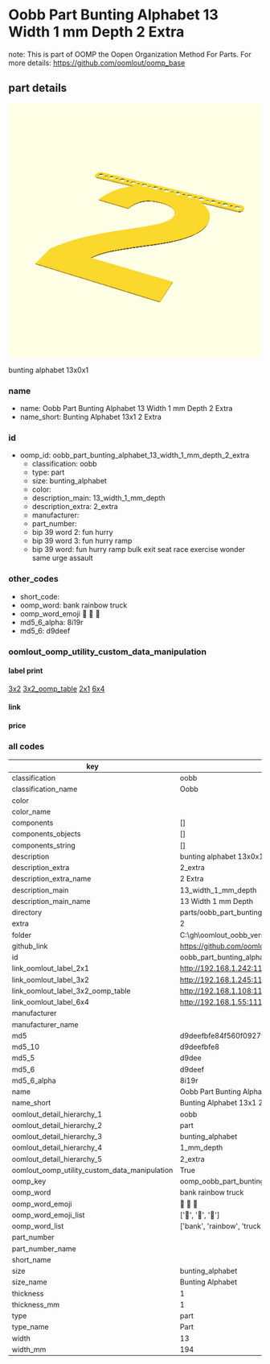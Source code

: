 # Oobb Part Bunting Alphabet 13 Width 1 mm Depth 2 Extra  

note: This is part of OOMP the Oopen Organization Method For Parts. For more details: https://github.com/oomlout/oomp_base

##  part details
  

[![](3dpr.png)](3dpr.png)

bunting alphabet 13x0x1



### name
* name: Oobb Part Bunting Alphabet 13 Width 1 mm Depth 2 Extra
* name_short: Bunting Alphabet 13x1 2 Extra
### id
* oomp_id: oobb_part_bunting_alphabet_13_width_1_mm_depth_2_extra
  * classification: oobb
  * type: part
  * size: bunting_alphabet
  * color: 
  * description_main: 13_width_1_mm_depth
  * description_extra: 2_extra
  * manufacturer: 
  * part_number: 
  * bip 39 word 2: fun hurry
  * bip 39 word 3: fun hurry ramp
  * bip 39 word: fun hurry ramp bulk exit seat race exercise wonder same urge assault

### other_codes
* short_code: 
* oomp_word: bank rainbow truck
* oomp_word_emoji :bank: :rainbow: :truck:
* md5_6_alpha: 8i19r
* md5_6: d9deef






### oomlout_oomp_utility_custom_data_manipulation
#### label print
[3x2](http://192.168.1.245:1112/?label=oomp%208i19r)
[3x2_oomp_table](http://192.168.1.108:1112/?label=oomp%208i19r)
[2x1](http://192.168.1.242:1112/?label=oomp%208i19r)
[6x4](http://192.168.1.55:1112/?label=oomp%208i19r)    

#### link

                              

#### price







### all codes 
| key | value |  
| --- | --- |  
| classification | oobb |  
| classification_name | Oobb |  
| color |  |  
| color_name |  |  
| components | [] |  
| components_objects | [] |  
| components_string | [] |  
| description | bunting alphabet 13x0x1 |  
| description_extra | 2_extra |  
| description_extra_name | 2 Extra |  
| description_main | 13_width_1_mm_depth |  
| description_main_name | 13 Width 1 mm Depth |  
| directory | parts/oobb_part_bunting_alphabet_13_width_1_mm_depth_2_extra |  
| extra | 2 |  
| folder | C:\gh\oomlout_oobb_version_4_generated_parts\things\oobb_part_bunting_alphabet_13_width_1_mm_depth_2_extra |  
| github_link | https://github.com/oomlout/oomlout_oomp_part_src/tree/main/parts/oobb_part_bunting_alphabet_13_width_1_mm_depth_2_extra |  
| id | oobb_part_bunting_alphabet_13_width_1_mm_depth_2_extra |  
| link_oomlout_label_2x1 | http://192.168.1.242:1112/?label=oomp%208i19r |  
| link_oomlout_label_3x2 | http://192.168.1.245:1112/?label=oomp%208i19r |  
| link_oomlout_label_3x2_oomp_table | http://192.168.1.108:1112/?label=oomp%208i19r |  
| link_oomlout_label_6x4 | http://192.168.1.55:1112/?label=oomp%208i19r |  
| manufacturer |  |  
| manufacturer_name |  |  
| md5 | d9deefbfe84f560f0927f1e162dbeaf0 |  
| md5_10 | d9deefbfe8 |  
| md5_5 | d9dee |  
| md5_6 | d9deef |  
| md5_6_alpha | 8i19r |  
| name | Oobb Part Bunting Alphabet 13 Width 1 mm Depth 2 Extra |  
| name_short | Bunting Alphabet 13x1 2 Extra |  
| oomlout_detail_hierarchy_1 | oobb |  
| oomlout_detail_hierarchy_2 | part |  
| oomlout_detail_hierarchy_3 | bunting_alphabet |  
| oomlout_detail_hierarchy_4 | 1_mm_depth |  
| oomlout_detail_hierarchy_5 | 2_extra |  
| oomlout_oomp_utility_custom_data_manipulation | True |  
| oomp_key | oomp_oobb_part_bunting_alphabet_13_width_1_mm_depth_2_extra |  
| oomp_word | bank rainbow truck |  
| oomp_word_emoji | :bank: :rainbow: :truck: |  
| oomp_word_emoji_list | [':bank:', ':rainbow:', ':truck:'] |  
| oomp_word_list | ['bank', 'rainbow', 'truck'] |  
| part_number |  |  
| part_number_name |  |  
| short_name |  |  
| size | bunting_alphabet |  
| size_name | Bunting Alphabet |  
| thickness | 1 |  
| thickness_mm | 1 |  
| type | part |  
| type_name | Part |  
| width | 13 |  
| width_mm | 194 |  
